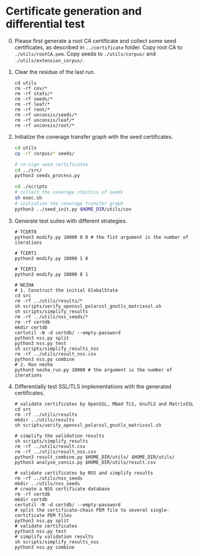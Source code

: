 # Certificate generation and differential test

0. Please first generate a root CA certificate and collect some seed certificates, as described in `../certificate` folder. Copy root CA to `./utils/rootCA.pem`. Copy seeds to `./utils/corpus/` and `./utils/extension_corpus/`.

1. Clear the residue of the last run.

   ```shell
   cd utils
   rm -rf cov/*
   rm -rf stats/*
   rm -rf seeds/*
   rm -rf leaf/*
   rm -rf root/*
   rm -rf unconsis/seeds/*
   rm -rf unconsis/leaf/*
   rm -rf unconsis/root/*
   ```

2. Initialize the coverage transfer graph with the seed certificates.

   ```sh
   cd utils
   cp -rf corpus/* seeds/
   
   # re-sign seed certificates
   cd ../src/
   python3 seeds_process.py
   
   cd ./scripts
   # collect the coverage stastics of seeds
   sh exec.sh
   # initialize the coverage transfer graph
   python3 ../seed_init.py $HOME_DIR/utils/cov
   ```

3. Generate test suites with different strategies.

   ```shell
   # TCERT0 
   python3 modify.py 10000 0 0 # the fist argument is the number of iterations
   
   # TCERT1
   python3 modify.py 10000 1 0
   
   # TCERT2
   python3 modify.py 10000 0 1
   
   # NEZHA
   # 1. Construct the initial GlobalState
   cd src
   rm -rf ../utils/results/*
   sh scripts/verify_openssl_polarssl_gnutls_matrixssl.sh
   sh scripts/simplify_results
   rm -rf ../utils/nss_seeds/*
   rm -rf certdb
   mkdir certdb
   certutil -N -d certdb/ --empty-password
   python3 nss.py split
   python3 nss.py test
   sh scripts/simplify_results_nss
   rm -rf ../utils/result_nss.csv
   python3 nss.py combine
   # 2. Run nezha
   python3 nezha_run.py 10000 # the argument is the number of iterations
   ```

4. Differentially test SSL/TLS implementations with the generated certificates.

   ```shell
   # validate certificates by OpenSSL, Mbed TLS, GnuTLS and MatrixSSL
   cd src
   rm -rf ../utils/results
   mkdir ../utils/results
   sh scripts/verify_openssl_polarssl_gnutls_matrixssl.sh
   
   # simplify the validation results
   sh scripts/simplify_results
   rm -rf ../utils/result.csv
   rm -rf ../utils/result_nss.csv
   python3 result_combine.py $HOME_DIR/utils/ $HOME_DIR/utils/
   python3 analyze_consis.py $HOME_DIR/utils/result.csv
   
   # validate certificates by NSS and simplify results
   rm -rf ../utils/nss_seeds
   mkdir ../utils/nss_seeds
   # create a NSS certificate database
   rm -rf certdb
   mkdir certdb
   certutil -N -d certdb/ --empty-password
   # split the certificate-chain PEM file to several single-certificate PEM files
   python3 nss.py split
   # validate certificates
   python3 nss.py test
   # simplify validation results
   sh scripts/simplify_results_nss
   python3 nss.py combine
   ```

   

